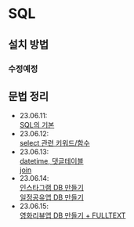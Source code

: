 # SQL
## 설치 방법
### 수정예정
## 문법 정리
- 23.06.11:  
[SQL의 기본](230611.md)
- 23.06.12:  
[select 관련 키워드/함수](230612.md)  
- 23.06.13:  
[datetime, 댓글테이블](230613_1.md)  
[join](230613_2.md)  
- 23.06.14:  
[인스타그램 DB 만들기](230614_1.md)  
[일정공유앱 DB 만들기](230614_2.md)  
- 23.06.15:  
[영화리뷰앱 DB 만들기 + FULLTEXT](230615.md)  
